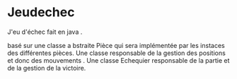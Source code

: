 # Jeudechec


J'eu d'échec fait en java .

basé sur une classe a bstraite  Pièce qui sera implémentée par les instaces des différentes pièces.
Une classe responsable de la gestion des positions et donc des mouvements .
Une classe Echequier responsable de la partie et de la gestion de la victoire.
